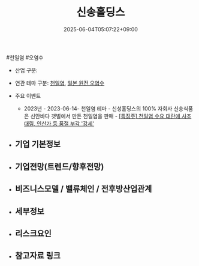 ﻿---
title: "신송홀딩스"
date: 2025-06-04T05:07:22+09:00
lastmod: 2025-06-04T05:07:22+09:00
type: docs
sidebar:
  open: true
weight: 9
---
<div style="display:none">
  <meta property="article:published_time" content="2025-06-03T20:07:22Z" />
  <meta property="article:modified_time" content="2025-06-03T20:07:22Z" />
</div>
#천일염 #오염수 

- 산업 구분: 

- 연관 테마 구분: [천일염](/industry-study/천일염/), [일본 원전 오염수](/industry-study/일본-원전-오염수/)

- 주요 이벤트
	- 2023년
			- 2023-06-14- 천일염 테마
				- 신성홀딩스의 100% 자회사 신송식품은 신안바다 갯벌에서 만든 천일염을 판매
				- [[특징주] 천일염 수요 대란에 사조대림, 인산가 등 품절 부각 '강세'](https://www.inews24.com/view/1602656)

- 기업 기본정보
	- 

 - 기업전망(트렌드/향후전망)
	- 

- 비즈니스모델 / 밸류체인 / 전후방산업관계
	- 

- 세부정보
	- 

- 리스크요인
	- 

- 참고자료 링크
	-
